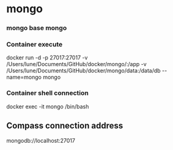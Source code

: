 # mongo

### mongo base mongo

### Container execute		    
docker run -d -p 27017:27017 -v /Users/lune/Documents/GitHub/docker/mongo/:/app -v /Users/lune/Documents/GitHub/docker/mongo/data:/data/db --name=mongo mongo

### Container shell connection
docker exec -it mongo /bin/bash

## Compass connection address
mongodb://localhost:27017
